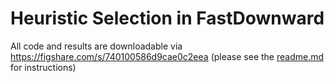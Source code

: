 # Heuristic Selection in FastDownward

All code and results are downloadable via https://figshare.com/s/740100586d9cae0c2eea
(please see the [readme.md](https://figshare.com/s/740100586d9cae0c2eea?file=31107253) for instructions)
